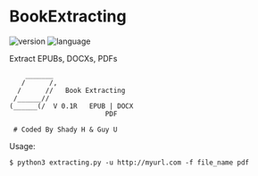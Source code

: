 # BookExtracting

![version](https://img.shields.io/badge/version-0.1-green.svg)
![language](https://img.shields.io/badge/language-python3%2B-green.svg)

Extract EPUBs, DOCXs, PDFs

        _______
       /      /,    
      /      //   Book Extracting
     /______//          
    (______(/  V 0.1R   EPUB | DOCX
                            PDF
     
     # Coded By Shady H & Guy U
   
Usage:

    $ python3 extracting.py -u http://myurl.com -f file_name pdf 
